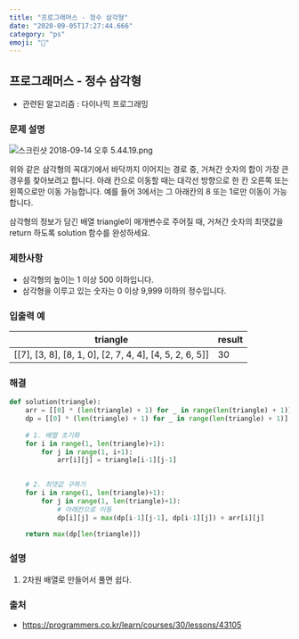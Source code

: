 ```yaml
---
title: "프로그래머스 - 정수 삼각형"
date: "2020-09-05T17:27:44.666"
category: "ps"
emoji: "📶"
---
```


## 프로그래머스 - 정수 삼각형

- 관련된 알고리즘 : 다이나믹 프로그래밍

### 문제 설명

![스크린샷 2018-09-14 오후 5.44.19.png](https://grepp-programmers.s3.amazonaws.com/files/production/97ec02cc39/296a0863-a418-431d-9e8c-e57f7a9722ac.png)

위와 같은 삼각형의 꼭대기에서 바닥까지 이어지는 경로 중, 거쳐간 숫자의 합이 가장 큰 경우를 찾아보려고 합니다. 아래 칸으로 이동할 때는 대각선 방향으로 한 칸 오른쪽 또는 왼쪽으로만 이동 가능합니다. 예를 들어 3에서는 그 아래칸의 8 또는 1로만 이동이 가능합니다.

삼각형의 정보가 담긴 배열 triangle이 매개변수로 주어질 때, 거쳐간 숫자의 최댓값을 return 하도록 solution 함수를 완성하세요.

### 제한사항

- 삼각형의 높이는 1 이상 500 이하입니다.
- 삼각형을 이루고 있는 숫자는 0 이상 9,999 이하의 정수입니다.

### 입출력 예

| triangle                                                | result |
| ------------------------------------------------------- | ------ |
| [[7], [3, 8], [8, 1, 0], [2, 7, 4, 4], [4, 5, 2, 6, 5]] | 30     |

### 해결

```python
def solution(triangle):
    arr = [[0] * (len(triangle) + 1) for _ in range(len(triangle) + 1)]
    dp = [[0] * (len(triangle) + 1) for _ in range(len(triangle) + 1)]
    
    # 1. 배열 초기화
    for i in range(1, len(triangle)+1):
        for j in range(1, i+1):
            arr[i][j] = triangle[i-1][j-1]
    

    # 2. 최댓값 구하기
    for i in range(1, len(triangle)+1):
        for j in range(1, len(triangle)+1):
            # 아래칸으로 이동
            dp[i][j] = max(dp[i-1][j-1], dp[i-1][j]) + arr[i][j]

    return max(dp[len(triangle)])
```

### 설명

1. 2차원 배열로 만들어서 풀면 쉽다.

### 출처

- https://programmers.co.kr/learn/courses/30/lessons/43105


